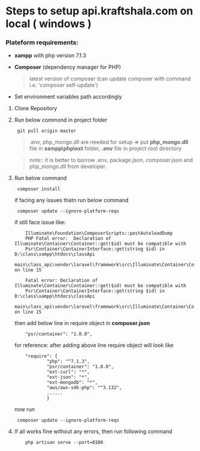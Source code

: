 # Steps to setup api.kraftshala.com on local ( windows )

### Plateform requirements:

- **xampp** with php version 7.1.3
- **Composer** (dependency manager for PHP)
    >  latest version of composer (can update composer with command i.e. 'composer self-update')

- Set environment variables path accordingly



1. Clone Repository

2. Run below commond in project folder

    ```
     git pull origin master
    ```
    > .env, php_mongo.dll are needed for setup => put **php_mongo.dll** file in **xampp\php\ext** folder, **.env** file in project root directory 

    >  note:: it is better to borrow .env, package.json, composer.json and php_mongo.dll from developer.


3. Run below command

    ```
     composer install
    ```
    if facing any issues thatn run below command

    ```
     composer update --ignore-platform-reqs
    ```

    if still face issue like: 

    ```
        Illuminate\Foundation\ComposerScripts::postAutoloadDump
        PHP Fatal error:  Declaration of Illuminate\Container\Container::get($id) must be compatible with
        Psr\Container\ContainerInterface::get(string $id) in D:\class\xampp\htdocs\classApi 
        main\class_api\vendor\laravel\framework\src\Illuminate\Container\Container.php on line 15

        Fatal error: Declaration of Illuminate\Container\Container::get($id) must be compatible with 
        Psr\Container\ContainerInterface::get(string $id) in D:\class\xampp\htdocs\classApi 
        main\class_api\vendor\laravel\framework\src\Illuminate\Container\Container.php on line 15
    ```

    then add below line in require object in  **composer.json**

    ```
        "psr/container": "1.0.0",
    ```

    for reference: after adding above line require object will look like

    ```
        "require": {
        	    "php": "^7.1.3",
                "psr/container": "1.0.0",
                "ext-curl": "*",
                "ext-json": "*",
                "ext-mongodb": "*",
                "aws/aws-sdk-php": "^3.132",
                ......
                }
    ```

    now run

    ```
     composer update --ignore-platform-reqs
    ```

4. If all works fine without any errors, then run following command 

    ```
        php artisan serve --port=8100
    ```



